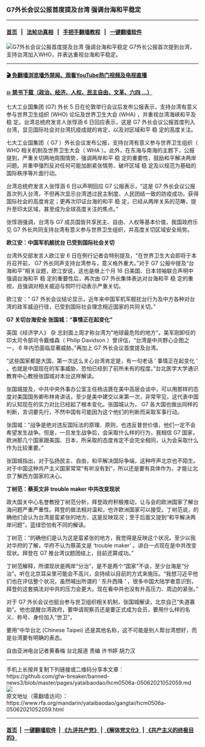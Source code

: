 ### G7外长会议公报首度提及台湾 强调台海和平稳定
------------------------

#### [首页](https://github.com/gfw-breaker/banned-news3/blob/master/README.md) &nbsp;&nbsp;|&nbsp;&nbsp; [法轮功真相](https://github.com/begood0513/basic/blob/master/README.md)  &nbsp;&nbsp;|&nbsp;&nbsp; [手把手翻墙教程](https://github.com/gfw-breaker/guides/wiki)  &nbsp;&nbsp;|&nbsp;&nbsp; [一键翻墙软件](https://github.com/gfw-breaker/nogfw/blob/master/README.md)  



<div id="headerimg">
 <img alt="G7外长会议公报首度提及台湾 强调台海和平稳定" src="https://www.rfa.org/mandarin/yataibaodao/gangtai/hcm0506a-05062021052059.html/@@images/ba4177c0-42cb-40c9-9f48-878f191188a7.jpeg" title="G7外长会议公报首度提及台湾 强调台海和平稳定"/>
 <span class="lead_image_caption">
  G7外长公报首次提到台湾，支持台湾加入WHO，并表达重视台海和平稳定。
 </span>
 <!-- zoomattribute -->
</div>

<hr/>


#### [ 🎬  免翻墙浏览墙外禁闻、观看YouTube热门视频及电视直播](https://github.com/gfw-breaker/HelloWorld)

#### [ 💥  禁书下载（政治、经济、人权、民主自由、文革、六四 ...）](https://github.com/gfw-breaker/books/blob/master/README.md)

<div id="storytext">
 <p class="p3">
  七大工业国集团
  <span class="s2">
   (G7)
  </span>
  外长
  <span class="s2">
   5
  </span>
  日在伦敦举行会议后发布公报表示，支持台湾有意义参与世界卫生组织
  <span class="s2">
   (WHO)
  </span>
  论坛及世界卫生大会
  <span class="s2">
   (WHA)
  </span>
  ，并重视台湾海峡和平及
  <span class="s3">
   稳
  </span>
  定。台湾总统府发言人张惇涵
  <span class="s2">
   6
  </span>
  日回应表示，这是
  <span class="s2">
   G7
  </span>
  外长会议公报首度列入台湾，显见国际社会对台湾抗疫成就的肯定，以及对区域和平
  <span class="s3">
   稳
  </span>
  定的高度关注。
 </p>
 <p class="p3">
  七大工业国集团（
  <span class="s2">
   G7
  </span>
  ）外长会议发布公报，支持台湾有意义参与世界卫生组织（
  <span class="s2">
   WHO
  </span>
  相关机制及世界卫生大会（
  <span class="s2">
   WHA
  </span>
  ）。此外，在东海与南海的主题下，公报提到，严重关切两地周围情势，强调两岸和平
  <span class="s3">
   稳
  </span>
  定的重要性，鼓励和平解决两岸问题。并重申强烈反对任何可能加剧紧张情势、破坏区域
  <span class="s3">
   稳
  </span>
  定及以规范为基础的国际秩序等片面行动。
 </p>
 <p class="p3">
  台湾总统府发言人张惇涵
  <span class="s2">
   6
  </span>
  日以声明回应
  <span class="s2">
   G7
  </span>
  公报表示，“这是
  <span class="s2">
   G7
  </span>
  外长会议公报首次列入台湾，不但再次显示台湾透过民主制度、人民团结一致的防疫成功，获得国际社会的高度肯定；更再次印证台海的和平
  <span class="s3">
   稳
  </span>
  定，已经从两岸关系的范畴，提升至印太区域，甚至成为全球高度关注的焦点。”
 </p>
 <p class="p3">
  张惇涵强调，台湾与
  <span class="s2">
   G7
  </span>
  成员国皆共享民主、自由、人权等基本价值，我国政府乐见
  <span class="s2">
   G7
  </span>
  外长共同支持台湾有意义参与世界卫生组织，并高度关切区域安全局势。
 </p>
 <p class="p3">
  <strong>
   欧江安：中国军机舰扰台
   <span class="s2">
   </span>
   已受到国际社会关切
  </strong>
 </p>
 <p class="p3">
  台湾外交部发言人欧江安
  <span class="s2">
   6
  </span>
  日在例行记者会特别提及，“在世界卫生大会即将于本月召开前，
  <span class="s2">
   G7
  </span>
  外长同声支持台湾参与，意义格外重大。”对于
  <span class="s2">
   G7
  </span>
  公报中提及“台海和平”相关议题，欧江安说，这也是继上个月
  <span class="s2">
   16
  </span>
  日美国、日本领袖联合声明中强调台海和平
  <span class="s3">
   稳
  </span>
  定的重要性后，再次由
  <span class="s2">
   G7
  </span>
  外长集体表达对台海和平
  <span class="s3">
   稳
  </span>
  定的重视，且强调对相关威迫与恫吓行动表示严重关切。
 </p>
 <p class="p3">
  欧江安：“
  <span class="s2">
   G7
  </span>
  外长会议结论显示，近年来中国军机军舰扰台行为及中方各种对台湾的政军威迫行径，已受到国际社会理念相近国家的共同关切。”
 </p>
 <p class="p3">
  <strong>
   <span class="s2">
    G7
   </span>
   关切台海安全
   <span class="s2">
   </span>
   张国城：“事情正在起变化”
  </strong>
 </p>
 <p class="p3">
  英国《经济学人》
  <span class="s3">
   杂
  </span>
  志封面上周才称台湾为“地球最危险的地方”。美军刚卸任的印太司令部司令戴维森（
  <span class="s2">
   Philip Davidson
  </span>
  ）曾评估，“台湾是中共野心企图之一，
  <span class="s2">
   6
  </span>
  年内恐面临显著威胁。”再加上
  <span class="s2">
   G7
  </span>
  外长会议首度提及台湾。
 </p>
 <p class="p3">
  “这些国家都是大国，第一次这么关心台湾肯定是，有一句老话
  <span class="s2">
   ’
  </span>
  事情正在起变化
  <span class="s2">
   ’
  </span>
  。也就是中国现在的军事威胁，恐怕已经到了前所未有的程度。”台北医学大学通识教育中心教授张国城对本台这样解读。
 </p>
 <p class="p3">
  张国城提及，中共中央外事办公室主任杨洁篪在美中高层会谈中，可以用那样的态度对美国国务卿布林肯讲话，至少是美中建交以来第一次，非常罕见，这代表中国的认知现在的实力对比已经起了根本变化。张国城认为，
  <span class="s2">
   G7
  </span>
  各大国也做出同样的判断，言词要先行，不然中国有可能因为这个他们的判断而采取军事行动。
 </p>
 <p class="p3">
  张国城：“战争是绝对违反国际法的原理、原则，也违反普世价值，他们一定不会希望发生战争。但是，一旦发生战争后，会采取什么样的行为，我相信
  <span class="s2">
   G7
  </span>
  国家，欧洲那几个国家跟美国、日本，所采取的态度肯定不会完全相同，认为会采取什么作为比较重要。”
 </p>
 <p class="p3">
  张国城指出，对于弘扬民主、自由，和平解决国际争端，这种呼声北京也不陌生。对于中国这种共产主义国家常常“有听没有到”，所以还是要有具体作为，才能让北京了解西方国家的决心。
 </p>
 <p class="p1">
  <strong>
   <span class="s1">
    丁树范：蔡英文非
   </span>
   trouble maker
   <span class="s1">
    中共改变现状
   </span>
  </strong>
 </p>
 <p class="p3">
  政大国关中心名誉教授丁树范分析，拜登政府积极推动，让与会的欧洲国家了解台海问题严重严重性。拜登的做法相对温和，也许欧洲国家可以接受。丁树范说，的确他们会认为台湾是蛮紧张的地方，这是反映现况；至于后面又提到“和平解决两岸问题”，蓝绿恐怕有不同的解读。
 </p>
 <p class="p3">
  丁树范：“的确他们是认为这是蛮紧张的地方，我觉得是反映这个状况。至少以我对华府的了解，华府不认为蔡英文是
  <span class="s2">
   ‘trouble maker’
  </span>
  。讲白一点现在是中共改变现状。拜登在
  <span class="s2">
   G7
  </span>
  推台湾议题团结上，目前还算成功。”
 </p>
 <p class="p3">
  丁树范解释，所谓现状是两岸“分治”，是不是两个“国家”不谈，至少台海是“分治”。听在北京耳朵里可能会不高兴，会持续以目前的方式来施压。“我想习近平他们也在评估整个状况，虽然喊出所谓的
  <span class="s2">
   ’
  </span>
  东升西降
  <span class="s2">
   ’
  </span>
  ，很多中国大陆学者意识到，拜登的这套搞法对中共的压力会更大。现在看中共也没有升高压力、周边的紧张。”
 </p>
 <p class="p3">
  对于
  <span class="s2">
   G7
  </span>
  外长会议也挺台参与世卫组织相关机制，张国城解读，北京自己“失道寡助”。他也提醒台湾政府，要申请观察员还是要正式成为会员，要用什么样的名义、称号、身份加入“世卫”，
 </p>
 <p class="p3">
  要用“中华台北
  <span class="s2">
   (Chinese Taipei)
  </span>
  还是其他名称，这不可能是别人帮台湾想好，而是台湾要有明确的表态。
 </p>
 <p class="p2">
 </p>
 <p class="p3">
  自由亚洲电台记者黄春梅
  <span class="s2">
  </span>
  台北报道
  <span class="s2">
  </span>
  责编
  <span class="s2">
  </span>
  许书婷
  <span class="s2">
  </span>
  胡力汉
 </p>
</div>

<hr/>
手机上长按并复制下列链接或二维码分享本文章：<br/>
https://github.com/gfw-breaker/banned-news3/blob/master/pages/yataibaodao/hcm0506a-05062021052059.md <br/>
<a href='https://github.com/gfw-breaker/banned-news3/blob/master/pages/yataibaodao/hcm0506a-05062021052059.md'><img src='https://github.com/gfw-breaker/banned-news3/blob/master/pages/yataibaodao/hcm0506a-05062021052059.md.png'/></a> <br/>
原文地址（需翻墙访问）：https://www.rfa.org/mandarin/yataibaodao/gangtai/hcm0506a-05062021052059.html


------------------------
#### [首页](https://github.com/gfw-breaker/banned-news3/blob/master/README.md) &nbsp;|&nbsp; [一键翻墙软件](https://github.com/gfw-breaker/nogfw/blob/master/README.md) &nbsp;| [《九评共产党》](https://github.com/gfw-breaker/9ping.md/blob/master/README.md#九评之一评共产党是什么) | [《解体党文化》](https://github.com/gfw-breaker/jtdwh.md/blob/master/README.md) | [《共产主义的终极目的》](https://github.com/gfw-breaker/gczydzjmd.md/blob/master/README.md)


<img src='http://gfw-breaker.win/banned-news3/pages/yataibaodao/hcm0506a-05062021052059.md' width='0px' height='0px'/>